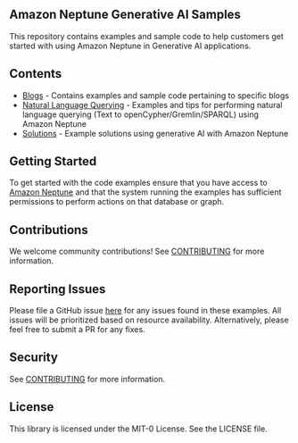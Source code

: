 ## Amazon Neptune Generative AI Samples

This repository contains examples and sample code to help customers get started with using Amazon Neptune in Generative AI applications.

## Contents

- [Blogs](./blogs/README.md) - Contains examples and sample code pertaining to specific blogs
- [Natural Language Querying](./natural_language_querying/README.md) - Examples and tips for performing natural language querying (Text to openCypher/Gremlin/SPARQL) using Amazon Neptune
- [Solutions](./solutions/README.md) - Example solutions using generative AI with Amazon Neptune

## Getting Started

To get started with the code examples ensure that you have access to [Amazon Neptune](https://aws.amazon.com/neptune/) and that the system running the examples has sufficient permissions to perform actions on that database or graph.

## Contributions

We welcome community contributions! See [CONTRIBUTING](CONTRIBUTING.md) for more information.

## Reporting Issues

Please file a GitHub issue [here](https://github.com/aws-samples/amazon-neptune-generative-ai-samples/issues) for any issues found in these examples. All issues will be prioritized based on resource availability. Alternatively, please feel free to submit a PR for any fixes.

## Security

See [CONTRIBUTING](CONTRIBUTING.md#security-issue-notifications) for more information.

## License

This library is licensed under the MIT-0 License. See the LICENSE file.
